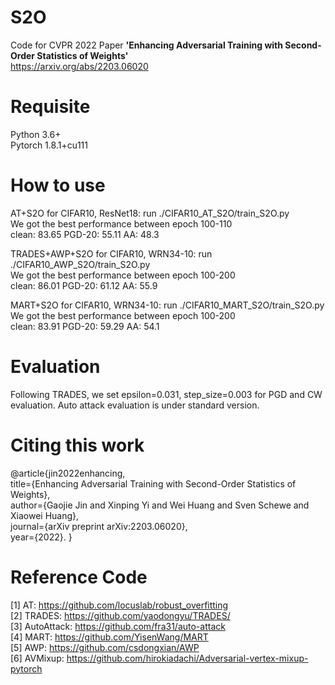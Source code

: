 # S2O
Code for CVPR 2022 Paper **'Enhancing Adversarial Training with Second-Order Statistics of Weights'**  
https://arxiv.org/abs/2203.06020

# Requisite
Python 3.6+  
Pytorch 1.8.1+cu111

# How to use
AT+S2O for CIFAR10, ResNet18: run ./CIFAR10_AT_S2O/train_S2O.py  
We got the best performance between epoch 100-110  
clean: 83.65  PGD-20: 55.11  AA: 48.3

TRADES+AWP+S2O for CIFAR10, WRN34-10: run ./CIFAR10_AWP_S2O/train_S2O.py  
We got the best performance between epoch 100-200   
clean: 86.01  PGD-20: 61.12  AA: 55.9

MART+S2O for CIFAR10, WRN34-10: run ./CIFAR10_MART_S2O/train_S2O.py  
We got the best performance between epoch 100-200   
clean: 83.91  PGD-20: 59.29  AA: 54.1

# Evaluation
Following TRADES, we set epsilon=0.031, step_size=0.003 for PGD and CW evaluation. Auto attack evaluation is under standard version.

# Citing this work
@article{jin2022enhancing,  
  title={Enhancing Adversarial Training with Second-Order Statistics of Weights},  
  author={Gaojie Jin and Xinping Yi and Wei Huang and Sven Schewe and Xiaowei Huang},  
  journal={arXiv preprint arXiv:2203.06020},  
  year={2022}. 
}

# Reference Code
[1] AT: https://github.com/locuslab/robust_overfitting  
[2] TRADES: https://github.com/yaodongyu/TRADES/  
[3] AutoAttack: https://github.com/fra31/auto-attack  
[4] MART: https://github.com/YisenWang/MART  
[5] AWP: https://github.com/csdongxian/AWP  
[6] AVMixup: https://github.com/hirokiadachi/Adversarial-vertex-mixup-pytorch
